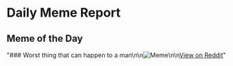 # Daily Meme Report

## Meme of the Day
"### Worst thing that can happen to a man\n\n![Meme](https://i.redd.it/ri8cwpsvioqe1.png)\n\n[View on Reddit](https://redd.it/1jixnj4)"
